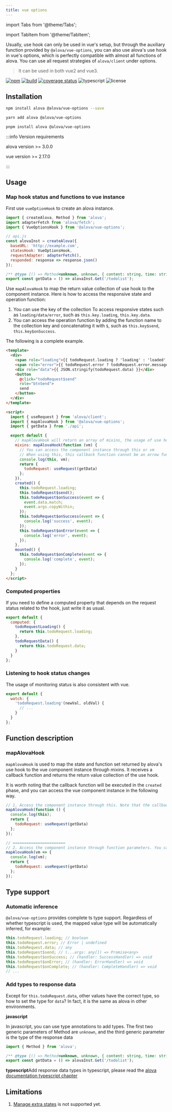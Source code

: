 ```yaml
---
title: vue options
---
```


import Tabs from '@theme/Tabs';

import TabItem from '@theme/TabItem';

Usually, use hook can only be used in vue's setup, but through the auxiliary function provided by `@alova/vue-options`, you can also use alova's use hook in vue's options, which is perfectly compatible with almost all functions of alova. You can use all request strategies of `alova/client` under options.

> It can be used in both vue2 and vue3.

[![npm](https://img.shields.io/npm/v/@alova/vue-options)](https://www.npmjs.com/package/@alova/vue-options)
[![build](https://github.com/alovajs/vue-options/actions/workflows/release.yml/badge.svg?branch=main)](https://github.com/alovajs/vue-options/actions/workflows/release.yml)
[![coverage status](https://coveralls.io/repos/github/alovajs/vue-options/badge.svg?branch=main)](https://coveralls.io/github/alovajs/vue-options?branch=main)
![typescript](https://badgen.net/badge/icon/typescript?icon=typescript&label)
![license](https://img.shields.io/badge/license-MIT-blue.svg)

## Installation

<Tabs>
<TabItem value="1" label="npm">

```bash
npm install alova @alova/vue-options --save
```

</TabItem>
<TabItem value="2" label="yarn">

```bash
yarn add alova @alova/vue-options
```

</TabItem>
<TabItem value="3" label="pnpm">

```bash
pnpm install alova @alova/vue-options
```

</TabItem>
</Tabs>

:::info Version requirements

alova version >= 3.0.0

vue version >= 2.17.0

:::

## Usage

### Map hook status and functions to vue instance

First use `vueOptionHook` to create an alova instance.

```javascript
import { createAlova, Method } from 'alova';
import adapterFetch from 'alova/fetch';
import { VueOptionsHook } from '@alova/vue-options';

// api.js
const alovaInst = createAlova({
  baseURL: 'http://example.com',
  statesHook: VueOptionsHook,
  requestAdapter: adapterFetch(),
  responded: response => response.json()
});

/** @type {() => Method<unknown, unknown, { content: string, time: string }[]>} */
export const getData = () => alovaInst.Get('/todolist');
```

Use `mapAlovaHook` to map the return value collection of use hook to the component instance. Here is how to access the responsive state and operation function:

1. You can use the key of the collection To access responsive states such as `loading/data/error`, such as `this.key.loading`, `this.key.data`.
2. You can access the operation function by adding the function name to the collection key and concatenating it with `$`, such as `this.key$send`, `this.key$onSuccess`.

The following is a complete example.

```html
<template>
  <div>
    <span role="loading">{{ todoRequest.loading ? 'loading' : 'loaded' }}</span>
    <span role="error">{{ todoRequest.error ? todoRequest.error.message : '' }}</span>
    <div role="data">{{ JSON.stringify(todoRequest.data) }}</div>
    <button
      @click="todoRequest$send"
      role="btnSend">
      send
    </button>
  </div>
</template>

<script>
  import { useRequest } from 'alova/client';
  import { mapAlovaHook } from '@alova/vue-options';
  import { getData } from './api';

  export default {
    // mapAlovaHook will return an array of mixins, the usage of use hook is the same as before
    mixins: mapAlovaHook(function (vm) {
      // You can access the component instance through this or vm
      // When using this, this callback function cannot be an arrow function
      console.log(this, vm);
      return {
        todoRequest: useRequest(getData)
      };
    }),
    created() {
      this.todoRequest.loading;
      this.todoRequest$send();
      this.todoRequest$onSuccess(event => {
        event.data.match;
        event.args.copyWithin;
      });
      this.todoRequest$onSuccess(event => {
        console.log('success', event);
      });
      this.todoRequest$onError(event => {
        console.log('error', event);
      });
    },
    mounted() {
      this.todoRequest$onComplete(event => {
        console.log('complete', event);
      });
    }
  };
</script>
```

### Computed properties

If you need to define a computed property that depends on the request status related to the hook, just write it as usual.

```javascript
export default {
  computed: {
    todoRequestLoading() {
      return this.todoRequest.loading;
    },
    todoRequestData() {
      return this.todoRequest.data;
    }
  }
};
```

### Listening to hook status changes

The usage of monitoring status is also consistent with vue.

```javascript
export default {
  watch: {
    'todoRequest.loading'(newVal, oldVal) {
      // ...
    }
  }
};
```

## Function description

### mapAlovaHook

`mapAlovaHook` is used to map the state and function set returned by alova's use hook to the vue component instance through mixins. It receives a callback function and returns the return value collection of the use hook.

It is worth noting that the callback function will be executed in the `created` phase, and you can access the vue component instance in the following way.

```javascript
// 1. Access the component instance through this. Note that the callback function cannot be an arrow function
mapAlovaHook(function () {
  console.log(this);
  return {
    todoRequest: useRequest(getData)
  };
});

// =======================
// 2. Access the component instance through function parameters. You can use arrow functions at this time
mapAlovaHook(vm => {
  console.log(vm);
  return {
    todoRequest: useRequest(getData)
  };
});
```

## Type support

### Automatic inference

`@alova/vue-options` provides complete ts type support. Regardless of whether typescript is used, the mapped value type will be automatically inferred, for example:

```javascript
this.todoRequest.loading; // boolean
this.todoRequest.error; // Error | undefined
this.todoRequest.data; // any
this.todoRequest$send; // (...args: any[]) => Promise<any>
this.todoRequest$onSuccess; // (handler: SuccessHandler) => void
this.todoRequest$onError; // (handler: ErrorHandler) => void
this.todoRequest$onComplete; // (handler: CompleteHandler) => void
// ...
```

### Add types to response data

Except for `this.todoRequest.data`, other values ​​have the correct type, so how to set the type for `data`? In fact, it is the same as alova in other environments.

**javascript**

In javascript, you can use type annotations to add types. The first two generic parameters of Method are `unknown`, and the third generic parameter is the type of the response data

```javascript
import { Method } from 'alova';

/** @type {() => Method<unknown, unknown, { content: string, time: string }[]>} */
export const getData = () => alovaInst.Get('/todolist');
```

**typescript**Add response data types in typescript, please read the [alova documentation typescript chapter](/tutorial/advanced/in-depth/typescript)

## Limitations

1. [Manage extra states](/tutorial/client/in-depth/manage-extra-states) is not supported yet.
